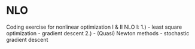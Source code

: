 # NLO
Coding exercise for nonlinear optimization I &amp; II 
NLO I:
   1.) - least square optimization
       - gradient descent
   2.) - (Quasi) Newton methods
       - stochastic gradient descent
